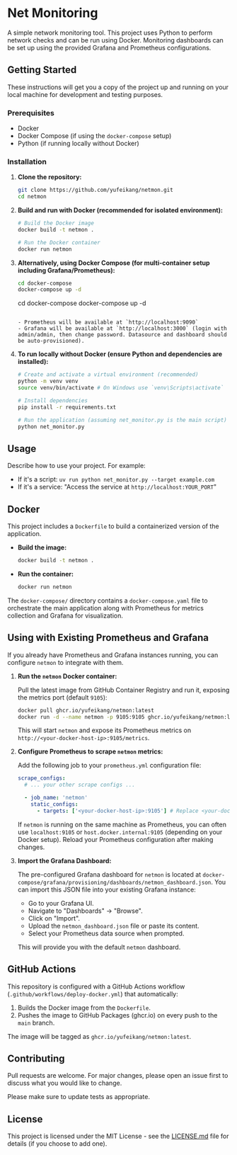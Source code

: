 # Net Monitoring

A simple network monitoring tool. This project uses Python to perform network checks and can be run using Docker. Monitoring dashboards can be set up using the provided Grafana and Prometheus configurations.

## Getting Started

These instructions will get you a copy of the project up and running on your local machine for development and testing purposes.

### Prerequisites

- Docker
- Docker Compose (if using the `docker-compose` setup)
- Python (if running locally without Docker)

### Installation

1. **Clone the repository:**

    ```bash
    git clone https://github.com/yufeikang/netmon.git
    cd netmon
    ```

2. **Build and run with Docker (recommended for isolated environment):**

    ```bash
    # Build the Docker image
    docker build -t netmon .

    # Run the Docker container
    docker run netmon
    ```

3. **Alternatively, using Docker Compose (for multi-container setup including Grafana/Prometheus):**

    ```bash
    cd docker-compose
    docker-compose up -d
    ```

    cd docker-compose
    docker-compose up -d

    ```

    - Prometheus will be available at `http://localhost:9090`
    - Grafana will be available at `http://localhost:3000` (login with admin/admin, then change password. Datasource and dashboard should be auto-provisioned).

4. **To run locally without Docker (ensure Python and dependencies are installed):**

    ```bash
    # Create and activate a virtual environment (recommended)
    python -m venv venv
    source venv/bin/activate # On Windows use `venv\Scripts\activate`

    # Install dependencies
    pip install -r requirements.txt

    # Run the application (assuming net_monitor.py is the main script)
    python net_monitor.py
    ```

## Usage

Describe how to use your project. For example:

- If it's a script: `uv run python net_monitor.py --target example.com`
- If it's a service: "Access the service at `http://localhost:YOUR_PORT`"

## Docker

This project includes a `Dockerfile` to build a containerized version of the application.

- **Build the image:**

    ```bash
    docker build -t netmon .
    ```

- **Run the container:**

    ```bash
    docker run netmon
    ```

The `docker-compose/` directory contains a `docker-compose.yaml` file to orchestrate the main application along with Prometheus for metrics collection and Grafana for visualization.

## Using with Existing Prometheus and Grafana

If you already have Prometheus and Grafana instances running, you can configure `netmon` to integrate with them.

1. **Run the `netmon` Docker container:**

    Pull the latest image from GitHub Container Registry and run it, exposing the metrics port (default `9105`):

    ```bash
    docker pull ghcr.io/yufeikang/netmon:latest
    docker run -d --name netmon -p 9105:9105 ghcr.io/yufeikang/netmon:latest
    ```

    This will start `netmon` and expose its Prometheus metrics on `http://<your-docker-host-ip>:9105/metrics`.

2. **Configure Prometheus to scrape `netmon` metrics:**

    Add the following job to your `prometheus.yml` configuration file:

    ```yaml
    scrape_configs:
      # ... your other scrape configs ...

      - job_name: 'netmon'
        static_configs:
          - targets: ['<your-docker-host-ip>:9105'] # Replace <your-docker-host-ip> with the IP address of the machine running the netmon container
    ```

    If `netmon` is running on the same machine as Prometheus, you can often use `localhost:9105` or `host.docker.internal:9105` (depending on your Docker setup).
    Reload your Prometheus configuration after making changes.

3. **Import the Grafana Dashboard:**

    The pre-configured Grafana dashboard for `netmon` is located at `docker-compose/grafana/provisioning/dashboards/netmon_dashboard.json`.
    You can import this JSON file into your existing Grafana instance:
    - Go to your Grafana UI.
    - Navigate to "Dashboards" -> "Browse".
    - Click on "Import".
    - Upload the `netmon_dashboard.json` file or paste its content.
    - Select your Prometheus data source when prompted.

    This will provide you with the default `netmon` dashboard.

## GitHub Actions

This repository is configured with a GitHub Actions workflow (`.github/workflows/deploy-docker.yml`) that automatically:

1. Builds the Docker image from the `Dockerfile`.
2. Pushes the image to GitHub Packages (ghcr.io) on every push to the `main` branch.

The image will be tagged as `ghcr.io/yufeikang/netmon:latest`.

## Contributing

Pull requests are welcome. For major changes, please open an issue first to discuss what you would like to change.

Please make sure to update tests as appropriate.

## License

This project is licensed under the MIT License - see the [LICENSE.md](LICENSE.md) file for details (if you choose to add one).
